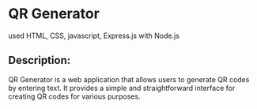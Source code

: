 # QR Generator 
  used HTML, CSS, javascript, Express.js with Node.js

## Description:
  QR Generator is a web application that allows users to generate QR codes by entering text. 
  It provides a simple and straightforward interface for creating QR codes for various purposes.
